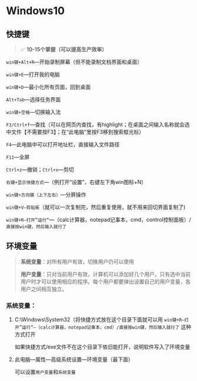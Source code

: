 # Windows10

## 快捷键

> ✅ **10-15个掌握（可以提高生产效率）**

`win键+Alt+R`—开始录制屏幕（但不能录制文档界面和桌面）

`win键+E`—打开我的电脑

`win键+D`—最小化所有页面，回到桌面

`Alt+Tab`—选择任务界面

`win键+空格`—切换输入法

`F3/Ctrl+f`—查找（可以在网页内查找，有highlight；在桌面之间输入名称就会选中文件【不需要按F3】；在“此电脑”里按F3移到搜索框光标）

`F4`—此电脑中可以打开地址栏，直接输入文件路径

`F11`—全屏

`Ctrl+z`—撤销；`Ctrl+x`—剪切

`右键+显示快捷方式`—（例打开“设置”，右键左下角win图标+N）

`win键+方向键（上下左右）`—分屏操作

`win键+V—剪贴板`（就可以一次复制完，然后重复使用，就不用来回切界面复制了)

`win键+R—打开”运行“`—（calc计算器，notepad记事本，cmd，control控制面板）/`直接按win键，然后输入就行了`

## 环境变量

> **系统变量**：对所有用户有效，切换用户仍可以使用
>
> **用户变量**：只对当前用户有效，计算机可以添加好几个用户，只有选中当前用户时才可以使用相应的程序。每个用户都要弹出设置自己的用户变量，各用户之间相互独立。

### 系统变量：

1. C:\Windows\System32（将快捷方式放在这个目录下面就可以用 `win键+R—打开”运行“—（calc计算器，notepad记事本，cmd）/直接按win键，然后输入就行了` 这种方式打开

   如果快捷方式/exe文件不在这个目录下依旧能打开，说明软件写入了环境变量

2. 此电脑—属性—高级系统设置—环境变量（最下面）

   可以设置`用户变量`和`系统变量`


